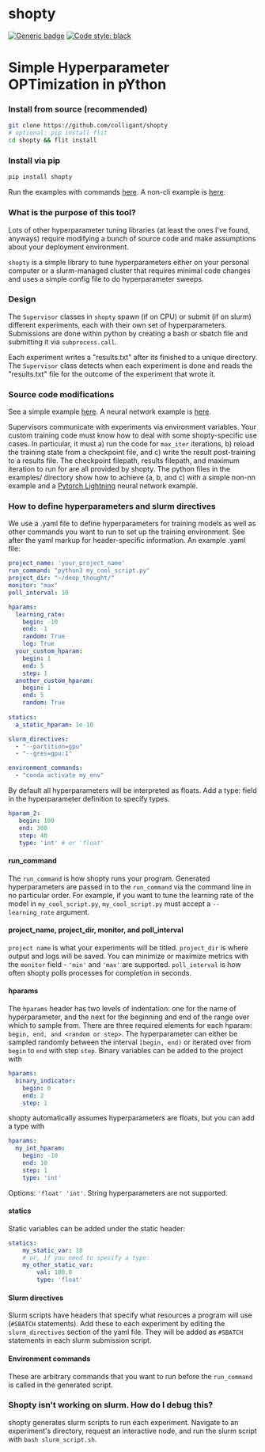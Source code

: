 # shopty
[![Generic badge](https://img.shields.io/badge/Contributions-Welcome-brightgreen.svg)](CONTRIBUTING.md)
<a href="https://github.com/psf/black"><img alt="Code style: black" src="https://img.shields.io/badge/code%20style-black-000000.svg"></a>

# Simple Hyperparameter OPTimization in pYthon

### Install from source (recommended)
```bash
git clone https://github.com/colligant/shopty
# optional: pip install flit
cd shopty && flit install
```
### Install via pip
```bash
pip install shopty
```

Run the examples with commands [here](./examples/README.md).
A non-cli example is [here](./examples/optim.py).


### What is the purpose of this tool?

Lots of other hyperparameter tuning libraries (at least the ones I've found, anyways)
require modifying a bunch of source code and make assumptions about your deployment environment.

`shopty` is a simple library to tune hyperparameters either on your personal computer or a slurm-managed 
cluster that requires minimal code changes and uses a simple config file to do hyperparameter sweeps.

### Design
The `Supervisor` classes in `shopty` spawn (if on CPU) or submit (if on slurm) different experiments, each
with their own set of hyperparameters. Submissions are done within python by creating a bash or sbatch file and
submitting it via `subprocess.call`. 

Each experiment writes a "results.txt" after its finished to a unique directory. The `Supervisor` class detects when each
experiment is done and reads the "results.txt" file for the outcome of the experiment that wrote it.

### Source code modifications

See a simple example [here](./examples/train.py). A neural network example is
[here](./examples/train_nn.py).

Supervisors communicate with experiments via environment variables. Your custom training code must know how to deal with
some shopty-specific use cases. In particular, it must a) run the code for `max_iter` iterations, b) reload the training 
state from a checkpoint file, and c) write the result post-training to a results file. The checkpoint filepath, results filepath,
and maximum iteration to run for are all provided by shopty. The python files in the examples/ directory show how to achieve
(a, b, and c) with a simple non-nn example and a [Pytorch Lightning](https://pytorchlightning.ai) neural network example.

### How to define hyperparameters and slurm directives

We use a .yaml file to define hyperparameters for training models as well as other commands you want to run to set up
the training environment. See after the yaml markup for header-specific information.
An example .yaml file:
```yaml
project_name: 'your_project_name'
run_command: "python3 my_cool_script.py"
project_dir: "~/deep_thought/"
monitor: "max"
poll_interval: 10

hparams:
  learning_rate:
    begin: -10
    end: -1
    random: True
    log: True
  your_custom_hparam:
    begin: 1
    end: 5
    step: 1 
  another_custom_hparam:
    begin: 1
    end: 5
    random: True
  
statics:
  a_static_hparam: 1e-10

slurm_directives:
  - "--partition=gpu"
  - "--gres=gpu:1"

environment_commands:
  - "conda activate my_env"
```

By default all hyperparameters will be interpreted as floats. Add a type: field in the hyperparameter definition to specify types.
```yaml
hparam_2:
   begin: 100
   end: 300
   step: 40
   type: 'int' # or 'float'
```

#### run_command

The `run_command` is how shopty runs your program. Generated hyperparameters are passed in to the `run_command` via the
command line in no particular order. For example, if you want to tune the learning rate of the model
in `my_cool_script.py`, `my_cool_script.py` must accept a `--learning_rate` argument.
#### project_name, project_dir, monitor, and poll_interval
`project name` is what your experiments will be titled.
`project_dir` is where output and logs will be saved.
You can minimize or maximize metrics with the `monitor` field - `'min'` and `'max'` are supported.
`poll_interval` is how often shopty polls processes for completion in seconds.

#### hparams

The `hparams` header has two levels of indentation: one for the name of hyperparameter, and the next for the
beginning and end of the range over which to sample from. There are three required elements for each hparam:
`begin, end, and <random or step>`. The hyperparameter can either be sampled randomly between the interval `[begin, end)`
or iterated over from `begin` to `end` with step `step`. Binary variables can be added to the project with
```yaml
hparams:
  binary_indicator:
    begin: 0
    end: 2
    step: 1
```
shopty automatically assumes hyperparameters are floats, but you can add a type with
```yaml
hparams:
  my_int_hparam:
    begin: -10
    end: 10
    step: 1
    type: 'int'
```
Options: `'float' 'int'`. String hyperparameters are not supported.

#### statics

Static variables can be added under the static header:
```yaml
statics:
    my_static_var: 10
    # or, if you need to specify a type:
    my_other_static_var:
        val: 100.0
        type: 'float'
```

#### Slurm directives
Slurm scripts have headers that specify what resources a program will use (`#SBATCH` statements). Add these
to each experiment by editing the `slurm_directives` section of the yaml file. They will be added as `#SBATCH` statements
in each slurm submission script.

#### Environment commands
These are arbitrary commands that you want to run before the `run_command` is called in the generated script.

### Shopty isn't working on slurm. How do I debug this?
shopty generates slurm scripts to run each experiment. Navigate to an experiment's directory, request an interactive node, and run the slurm script 
with `bash slurm_script.sh`. 

